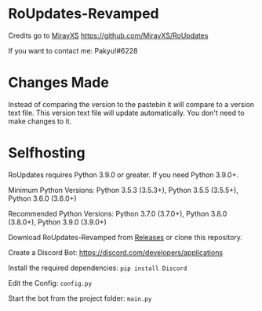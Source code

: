 # RoUpdates-Revamped
Credits go to [MirayXS](https://github.com/MirayXS) https://github.com/MirayXS/RoUpdates

If you want to contact me: Pakyu!#6228

# Changes Made
Instead of comparing the version to the pastebin it will compare to a version text file. This version text file will update automatically. You don't need to make changes to it.

# Selfhosting
RoUpdates requires Python 3.9.0 or greater. If you need Python 3.9.0+.

Minimum Python Versions: Python 3.5.3 (3.5.3+), Python 3.5.5 (3.5.5+), Python 3.6.0 (3.6.0+)

Recommended Python Versions: Python 3.7.0 (3.7.0+), Python 3.8.0 (3.8.0+), Python 3.9.0 (3.9.0+)

Download RoUpdates-Revamped from [Releases](https://github.com/Raumfahrzeug420/RoUpdates-Revamped/releases) or clone this repository.

Create a Discord Bot: https://discord.com/developers/applications

Install the required dependencies: ```pip install Discord```

Edit the Config: ```config.py```

Start the bot from the project folder: ```main.py```
